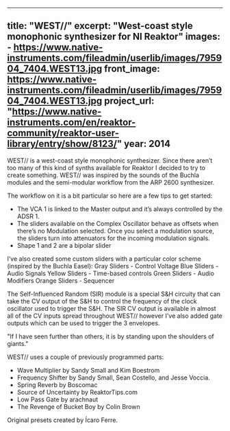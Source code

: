 
---
title: "WEST//"
excerpt: "West-coast style monophonic synthesizer for NI Reaktor"
images:
    - https://www.native-instruments.com/fileadmin/userlib/images/795904_7404.WEST13.jpg
front_image: https://www.native-instruments.com/fileadmin/userlib/images/795904_7404.WEST13.jpg
project_url: "https://www.native-instruments.com/en/reaktor-community/reaktor-user-library/entry/show/8123/"
year: 2014
---

WEST// is a west-coast style monophonic synthesizer.
Since there aren’t too many of this kind of synths available for Reaktor I decided to try to create something. WEST// was inspired by the sounds of the Buchla modules and the semi-modular workflow from the ARP 2600 synthesizer.

The workflow on it is a bit particular so here are a few tips to get started:
- The VCA 1 is linked to the Master output and it’s always controlled by the ADSR 1.
- The sliders available on the Complex Oscillator behave as offsets when there’s no Modulation selected. Once you select a modulation source, the sliders turn into attenuators for the incoming modulation signals.
- Shape 1 and 2 are a bipolar slider

I’ve also created some custom sliders with a particular color scheme (inspired by the Buchla Easel):
Gray Sliders - Control Voltage
Blue Sliders - Audio Signals
Yellow Sliders - Time-based controls
Green Sliders - Audio Modifiers
Orange Sliders - Sequencer

The Self-Influenced Random (SIR) module is a special S&H circuity that can take the CV output of the S&H to control the frequency of the clock oscillator used to trigger the S&H. The SIR CV output is available in almost all of the CV inputs spread throughout WEST// however I've also added gate outputs which can be used to trigger the 3 envelopes.

"If I have seen further than others, it is by standing upon the shoulders of giants."

WEST// uses a couple of previously programmed parts:
- Wave Multiplier by Sandy Small and Kim Boestrom
- Frequency Shifter by Sandy Small, Sean Costello, and Jesse Voccia.
- Spring Reverb by Boscomac
- Source of Uncertainty by ReaktorTips.com
- Low Pass Gate by arachnaut
- The Revenge of Bucket Boy by Colin Brown

Original presets created by Ícaro Ferre.

